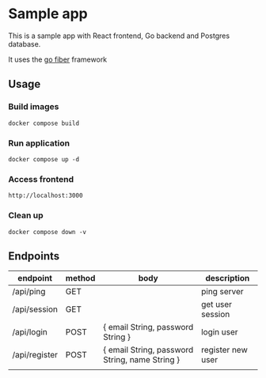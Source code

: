 # Sample app

This is a sample app with React frontend, Go backend and Postgres database.

It uses the [go fiber](https://github.com/gofiber/fiber) framework

## Usage

### Build images

```
docker compose build
```

### Run application

```
docker compose up -d
```

### Access frontend

```
http://localhost:3000
```

### Clean up

```
docker compose down -v
```

## Endpoints

| endpoint      | method | body                                           | description       |
| ------------- | ------ | ---------------------------------------------- | ----------------- |
| /api/ping     | GET    |                                                | ping server       |
| /api/session  | GET    |                                                | get user session  |
| /api/login    | POST   | { email String, password String }              | login user        |
| /api/register | POST   | { email String, password String, name String } | register new user |
|               |        |                                                |                   |
